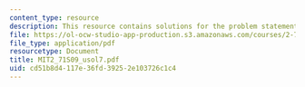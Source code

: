 ```yaml
---
content_type: resource
description: This resource contains solutions for the problem statement 7.
file: https://ol-ocw-studio-app-production.s3.amazonaws.com/courses/2-71-optics-spring-2009/cd51b8d4117e36fd39252e103726c1c4_MIT2_71S09_usol7.pdf
file_type: application/pdf
resourcetype: Document
title: MIT2_71S09_usol7.pdf
uid: cd51b8d4-117e-36fd-3925-2e103726c1c4
---
```

